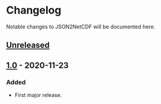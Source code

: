 # Changelog
Notable changes to JSON2NetCDF will be documented here.

## [Unreleased]

## [1.0] - 2020-11-23
### Added
- First major release.

[Unreleased]: https://github.com/samharrison7/json2netcdf/tree/develop 
[1.0]: https://github.com/samharrison7/json2netcdf/tree/1.0 